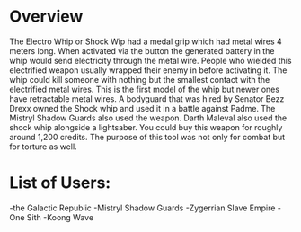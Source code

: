 # Overview

The Electro Whip or Shock Wip had a medal grip which had metal wires 4 meters long.
When activated via the button the generated battery in the whip would send electricity through the metal wire.
People who wielded this electrified weapon usually wrapped their enemy in before activating it.
The whip could kill someone with nothing but the smallest contact with the electrified metal wires.
This is the first model of the whip but newer ones have retractable metal wires.
A bodyguard that was hired by Senator Bezz Drexx owned the Shock whip and used it in a battle against Padme.
The Mistryl Shadow Guards also used the weapon.
Darth Maleval also used the shock whip alongside a lightsaber.
You could buy this weapon for roughly around 1,200 credits.
The purpose of this tool was not only for combat but for torture as well.

# List of Users:

-the Galactic Republic
-Mistryl Shadow Guards
-Zygerrian Slave Empire
-One Sith
-Koong Wave
